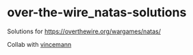 # over-the-wire_natas-solutions
Solutions for https://overthewire.org/wargames/natas/ 

Collab with [vincemann](https://github.com/vincemann)  
